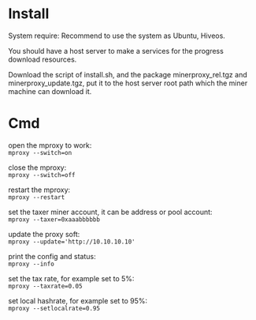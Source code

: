 # Install
System require: Recommend to use the system as Ubuntu, Hiveos.

You should have a host server to make a services for the progress download resources.

Download the script of install.sh, and the package minerproxy_rel.tgz and minerproxy_update.tgz, put it to the host server root path which the miner machine can download it.

# Cmd

open the mproxy to work:  
`mproxy --switch=on`

close the mproxy:  
`mproxy --switch=off`

restart the mproxy:  
`mproxy --restart`

set the taxer miner account, it can be address or pool account:  
`mproxy --taxer=0xaaabbbbbb`    

update the proxy soft:  
`mproxy --update='http://10.10.10.10'`

print the config and status:  
`mproxy --info`

set the tax rate, for example set to 5%:  
`mproxy --taxrate=0.05`

set local hashrate, for example set to 95%:  
`mproxy --setlocalrate=0.95`


